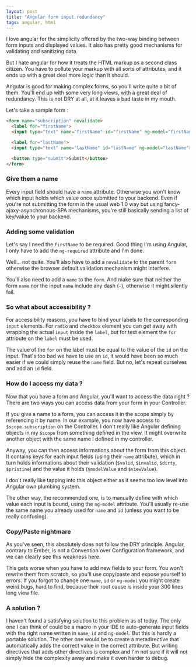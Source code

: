 ```yaml
---
layout: post
title: "Angular form input redundancy"
tags: angular, html
---
```


I love angular for the simplicity offered by the two-way binding between form
inputs and displayed values. It also has pretty good mechanisms for validating
and sanitizing data.

But I hate angular for how it treats the HTML markup as a second class citizen.
You have to pollute your markup with all sorts of attributes, and it ends up
with a great deal more logic than it should.

Angular is good for making complex forms, so you'll write quite a bit of them.
You'll end up with some very long views, with a great deal of redundancy. This
is not DRY at all, at it leaves a bad taste in my mouth.

Let's take a sample form :

```html
<form name="subscription" novalidate>
  <label for="firstName">
  <input type="text" name="firstName" id="firstName" ng-model="firstName" ng-required>

  <label for="lastName">
  <input type="text" name="lastName" id="lastName" ng-model="lastName">

  <button type="submit">Submit</button>
</form>
```

### Give them a name

Every input field should have a `name` attribute. Otherwise you won't know
which input holds which value once submitted to your backend. Even if you're
not submitting the form in the usual web 1.0 way but using
fancy-ajaxy-asynchronous-SPA mechanisms, you're still basically sending a list
of key/value to your backend.

### Adding some validation

Let's say I need the `firstName` to be required. Good thing I'm using Angular,
I only have to add the `ng-required` attribute and I'm done.

Well... not quite. You'll also have to add a `novalidate` to the parent `form`
otherwise the browser default validation mechanism might interfere.

You'll also need to add a `name` to the `form`. And make sure that neither the
form `name` nor the input `name` include any dash (`-`), otherwise it might
silently fail.

### So what about accessibility ?

For accessibility reasons, you have to bind your labels to the corresponding
`input` elements. For `radio` and `checkbox` element you can get away with
wrapping the actual `input` inside the `label`, but for text element the `for`
attribute on the `label` must be used.

The value of the `for` on the label must be equal to the value of the `id` on
the input. That's too bad we have to use an `id`, it would have been so much
easier if we could simply reuse the `name` field. But no, let's repeat
ourselves and add an `id` field.

### How do I access my data ?

Now that you have a form and Angular, you'll want to access the data right
? There are two ways you can access data from your form in your Controller.

If you give a name to a form, you can access it in the scope simply by
referencing it by name. In our example, you now have access to
`$scope.subscription` on the Controller. I don't really like Angular defining
objects in my `$scope` from something defined in the view. It might overwrite
another object with the same name I defined in my controller.

Anyway, you can then access informations about the form from this object. It
contains keys for each input fields (using their `name` attribute), which in
turn holds informations about their validation (`$valid`, `$invalid`, `$dirty`,
`$pristine`) and the value it holds (`$modelValue` and `$viewValue`).

I don't really like tapping into this object either as it seems too low level
into Angular own plumbing system.

The other way, the recommended one, is to manually define with which value each
input is bound, using the `ng-model` attribute. You'll usually re-use the same
name you already used for `name` and `id` (unless you want to be really
confusing).

### Copy/Paste nightmare

As you've seen, this absolutely does not follow the DRY principle. Angular,
contrary to Ember, is not a Convention over Configuration framework, and we can
clearly see this weakness here. 

This gets worse when you have to add new fields
to your form. You won't rewrite them from scratch, so you'll use copy/paste and
expose yourself to errors. If you forgot to change one `name`, `id` or
`ng-model` you might create weird bugs, hard to find, because their root cause
is inside your 300 lines long view file.

### A solution ?

I haven't found a satisfying solution to this problem as of today. The only one
I can think of could be a macro in your IDE to auto-generate input fields with
the right name written in `name`, `id` and `ng-model`. But this is hardly
a portable solution. The other one would be to create a metadirective that
automatically adds the correct value in the correct attribute. But writing
directives that adds other directives is complex and I'm not sure if it will
not simply hide the complexity away and make it even harder to debug.




